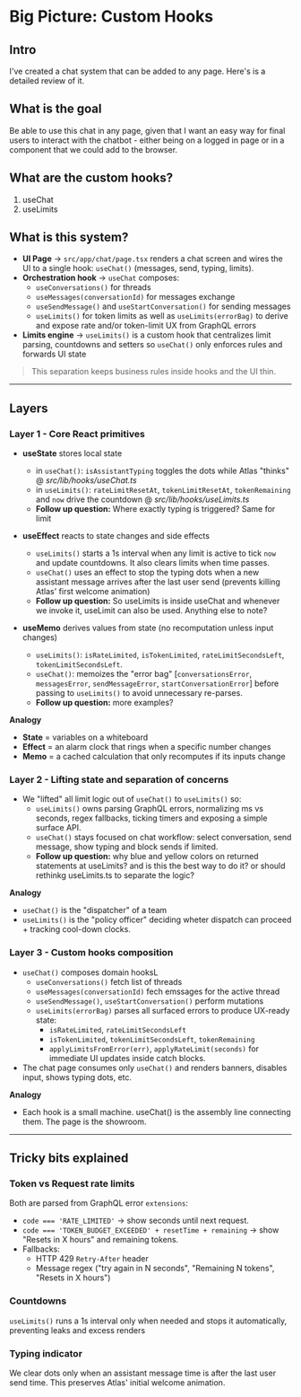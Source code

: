 # Big Picture: Custom Hooks

## Intro
I've created a chat system that can be added to any page. Here's is a detailed review of it.

## What is the goal
Be able to use this chat in any page, given that I want an easy way for final users to interact with the chatbot - either being on a logged in page or in a component that we could add to the browser.

## What are the custom hooks?
1. useChat
2. useLimits

## What is this system?
- **UI Page** → `src/app/chat/page.tsx` renders a chat screen and wires the UI to a single hook: `useChat()` (messages, send, typing, limits).
- **Orchestration hook** → `useChat` composes:
    - `useConversations()` for threads
    - `useMessages(conversationId)` for messages exchange
    - `useSendMessage()` and `useStartConversation()` for sending messages
    - `useLimits()` for token limits as well as `useLimits(errorBag)` to derive and expose rate and/or token-limit UX from GraphQL errors
- **Limits engine** → `useLimits()` is a custom hook that centralizes limit parsing, countdowns and setters so `useChat()` only enforces rules and forwards UI state

> This separation keeps business rules inside hooks and the UI thin.

---

## Layers

### Layer 1 - Core React primitives

- **useState** stores local state
    - in `useChat()`: `isAssistantTyping` toggles the dots while Atlas "thinks" @ *src/lib/hooks/useChat.ts* 
    - in `useLimits()`: `rateLimitResetAt`, `tokenLimitResetAt`, `tokenRemaining` and `now` drive the countdown @ *src/lib/hooks/useLimits.ts*
    - **Follow up question:** Where exactly typing is triggered? Same for limit

- **useEffect** reacts to state changes and side effects
    - `useLimits()` starts a 1s interval when any limit is active to tick `now` and update countdowns. It also clears limits when time passes.
    - `useChat()` uses an effect to stop the typing dots when a new assistant message arrives after the last user send (prevents killing Atlas' first welcome animation)
    - **Follow up question:** So useLimits is inside useChat and whenever we invoke it, useLimit can also be used. Anything else to note?

- **useMemo** derives values from state (no recomputation unless input changes)
    - `useLimits()`: `isRateLimited`, `isTokenLimited`, `rateLimitSecondsLeft`, `tokenLimitSecondsLeft`.
    - `useChat()`: memoizes the "error bag" [`conversationsError`, `messagesError`, `sendMessageError`, `startConversationError`] before passing to `useLimits()` to avoid unnecessary re-parses.
    - **Follow up question:** more examples?

**Analogy**
- **State** = variables on a whiteboard
- **Effect** = an alarm clock that rings when a specific number changes
- **Memo** = a cached calculation that only recomputes if its inputs change

### Layer 2 - Lifting state and separation of concerns
- We "lifted" all limit logic out of `useChat()` to `useLimits()` so:
    - `useLimits()` owns parsing GraphQL errors, normalizing ms vs seconds, regex fallbacks, ticking timers and exposing a simple surface API.
    - `useChat()` stays focused on chat workflow: select conversation, send message, show typing and block sends if limited.
    - **Follow up question:** why blue and yellow colors on returned statements at useLimits? and is this the best way to do it? or should rethinkg useLimits.ts to separate the logic?

**Analogy**
- `useChat()` is the "dispatcher" of a team
- `useLimits()` is the "policy officer" deciding wheter dispatch can proceed + tracking cool-down clocks.

### Layer 3 - Custom hooks composition
- `useChat()` composes domain hooksL
    - `useConversations()` fetch list of threads
    - `useMessages(conversationId)` fech emssages for the active thread
    - `useSendMessage()`, `useStartConversation()` perform mutations
    - `useLimits(errorBag)` parses all surfaced errors to produce UX-ready state:
        - `isRateLimited`, `rateLimitSecondsLeft`
        - `isTokenLimited`, `tokenLimitSecondsLeft`, `tokenRemaining`
        - `applyLimitsFromError(err)`, `applyRateLimit(seconds)` for immediate UI updates inside catch blocks.
- The chat page consumes only `useChat()` and renders banners, disables input, shows typing dots, etc.

**Analogy**
- Each hook is a small machine. useChat() is the assembly line connecting them. The page is the showroom.

---

## Tricky bits explained

### **Token vs Request rate limits**
Both are parsed from GraphQL error `extensions`:
- `code === 'RATE_LIMITED'` → show seconds until next request.
- `code === 'TOKEN_BUDGET_EXCEEDED' + resetTime + remaining` → show "Resets in X hours" and remaining tokens.
- Fallbacks:
    - HTTP 429 `Retry-After` header
    - Message regex ("try again in N seconds", "Remaining N tokens", "Resets in X hours")

### **Countdowns**
`useLimits()` runs a 1s interval only when needed and stops it automatically, preventing leaks and excess renders

### **Typing indicator**
We clear dots only when an assistant message time is after the last user send time. This preserves Atlas' initial welcome animation.





